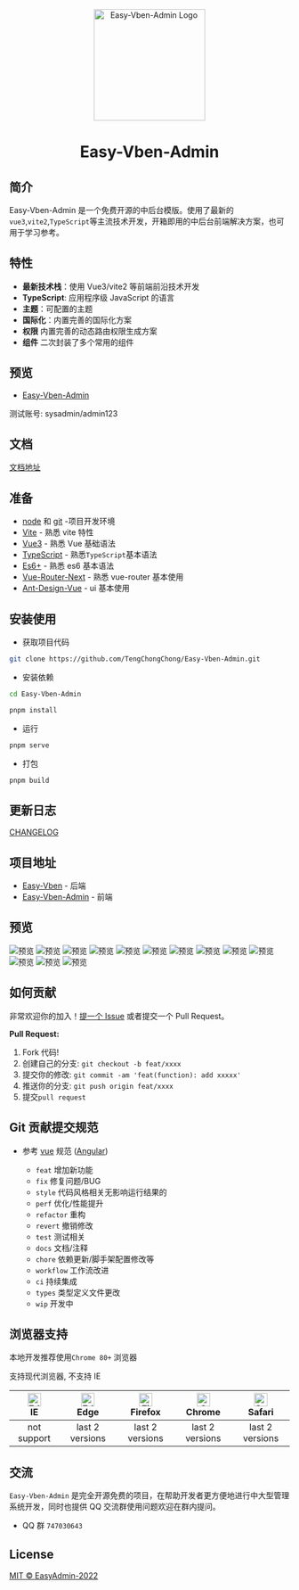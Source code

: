 <div align="center">
  <a href="https://github.com/TengChongChong/Easy-Vben-Admin">
    <img alt="Easy-Vben-Admin Logo" width="200" height="200" src="https://raw.githubusercontent.com/TengChongChong/Easy-Vben-Admin/main/src/assets/images/logo.png">
  </a>
  <br>
  <h1>Easy-Vben-Admin</h1>
</div>

## 简介

Easy-Vben-Admin 是一个免费开源的中后台模版。使用了最新的`vue3`,`vite2`,`TypeScript`等主流技术开发，开箱即用的中后台前端解决方案，也可用于学习参考。

## 特性

- **最新技术栈**：使用 Vue3/vite2 等前端前沿技术开发
- **TypeScript**: 应用程序级 JavaScript 的语言
- **主题**：可配置的主题
- **国际化**：内置完善的国际化方案
- **权限** 内置完善的动态路由权限生成方案
- **组件** 二次封装了多个常用的组件

## 预览

- [Easy-Vben-Admin](http://ev.easy-frame.top)

测试账号: sysadmin/admin123

## 文档

[文档地址](http://ev-doc.easy-frame.top)

## 准备

- [node](http://nodejs.org/) 和 [git](https://git-scm.com/) -项目开发环境
- [Vite](https://vitejs.dev/) - 熟悉 vite 特性
- [Vue3](https://v3.vuejs.org/) - 熟悉 Vue 基础语法
- [TypeScript](https://www.typescriptlang.org/) - 熟悉`TypeScript`基本语法
- [Es6+](http://es6.ruanyifeng.com/) - 熟悉 es6 基本语法
- [Vue-Router-Next](https://next.router.vuejs.org/) - 熟悉 vue-router 基本使用
- [Ant-Design-Vue](https://www.antdv.com/components/overview-cn) - ui 基本使用

## 安装使用

- 获取项目代码

```bash
git clone https://github.com/TengChongChong/Easy-Vben-Admin.git
```

- 安装依赖

```bash
cd Easy-Vben-Admin

pnpm install

```

- 运行

```bash
pnpm serve
```

- 打包

```bash
pnpm build
```

## 更新日志

[CHANGELOG](./CHANGELOG.md)

## 项目地址

- [Easy-Vben](https://github.com/TengChongChong/Easy-Vben) - 后端
- [Easy-Vben-Admin](https://github.com/TengChongChong/Easy-Vben-Admin) - 前端

## 预览
![预览](https://github.com/TengChongChong/easy-vben-doc/blob/main/docs/.vuepress/public/assets/preview/preive-13.png)
![预览](https://github.com/TengChongChong/easy-vben-doc/blob/main/docs/.vuepress/public/assets/preview/preive-12.png)
![预览](https://github.com/TengChongChong/easy-vben-doc/blob/main/docs/.vuepress/public/assets/preview/preive-11.png)
![预览](https://github.com/TengChongChong/easy-vben-doc/blob/main/docs/.vuepress/public/assets/preview/preive-10.png)
![预览](https://github.com/TengChongChong/easy-vben-doc/blob/main/docs/.vuepress/public/assets/preview/preive-9.png)
![预览](https://github.com/TengChongChong/easy-vben-doc/blob/main/docs/.vuepress/public/assets/preview/preive-8.png)
![预览](https://github.com/TengChongChong/easy-vben-doc/blob/main/docs/.vuepress/public/assets/preview/preive-7.png)
![预览](https://github.com/TengChongChong/easy-vben-doc/blob/main/docs/.vuepress/public/assets/preview/preive-6.png)
![预览](https://github.com/TengChongChong/easy-vben-doc/blob/main/docs/.vuepress/public/assets/preview/preive-5.png)
![预览](https://github.com/TengChongChong/easy-vben-doc/blob/main/docs/.vuepress/public/assets/preview/preive-4.png)
![预览](https://github.com/TengChongChong/easy-vben-doc/blob/main/docs/.vuepress/public/assets/preview/preive-3.png)
![预览](https://github.com/TengChongChong/easy-vben-doc/blob/main/docs/.vuepress/public/assets/preview/preive-2.png)
![预览](https://github.com/TengChongChong/easy-vben-doc/blob/main/docs/.vuepress/public/assets/preview/preive-1.png)

## 如何贡献

非常欢迎你的加入！[提一个 Issue](https://github.com/TengChongChong/Easy-Vben-Admin/issues) 或者提交一个 Pull Request。

**Pull Request:**

1. Fork 代码!
2. 创建自己的分支: `git checkout -b feat/xxxx`
3. 提交你的修改: `git commit -am 'feat(function): add xxxxx'`
4. 推送你的分支: `git push origin feat/xxxx`
5. 提交`pull request`

## Git 贡献提交规范

- 参考 [vue](https://github.com/vuejs/vue/blob/dev/.github/COMMIT_CONVENTION.md) 规范 ([Angular](https://github.com/conventional-changelog/conventional-changelog/tree/master/packages/conventional-changelog-angular))

  - `feat` 增加新功能
  - `fix` 修复问题/BUG
  - `style` 代码风格相关无影响运行结果的
  - `perf` 优化/性能提升
  - `refactor` 重构
  - `revert` 撤销修改
  - `test` 测试相关
  - `docs` 文档/注释
  - `chore` 依赖更新/脚手架配置修改等
  - `workflow` 工作流改进
  - `ci` 持续集成
  - `types` 类型定义文件更改
  - `wip` 开发中

## 浏览器支持

本地开发推荐使用`Chrome 80+` 浏览器

支持现代浏览器, 不支持 IE

| [<img src="https://raw.githubusercontent.com/alrra/browser-logos/master/src/edge/edge_48x48.png" alt=" Edge" width="24px" height="24px" />](http://godban.github.io/browsers-support-badges/)</br>IE | [<img src="https://raw.githubusercontent.com/alrra/browser-logos/master/src/edge/edge_48x48.png" alt=" Edge" width="24px" height="24px" />](http://godban.github.io/browsers-support-badges/)</br>Edge | [<img src="https://raw.githubusercontent.com/alrra/browser-logos/master/src/firefox/firefox_48x48.png" alt="Firefox" width="24px" height="24px" />](http://godban.github.io/browsers-support-badges/)</br>Firefox | [<img src="https://raw.githubusercontent.com/alrra/browser-logos/master/src/chrome/chrome_48x48.png" alt="Chrome" width="24px" height="24px" />](http://godban.github.io/browsers-support-badges/)</br>Chrome | [<img src="https://raw.githubusercontent.com/alrra/browser-logos/master/src/safari/safari_48x48.png" alt="Safari" width="24px" height="24px" />](http://godban.github.io/browsers-support-badges/)</br>Safari |
| :-: | :-: | :-: | :-: | :-: |
| not support | last 2 versions | last 2 versions | last 2 versions | last 2 versions |

## 交流

`Easy-Vben-Admin` 是完全开源免费的项目，在帮助开发者更方便地进行中大型管理系统开发，同时也提供 QQ 交流群使用问题欢迎在群内提问。

- QQ 群 `747030643`

## License

[MIT © EasyAdmin-2022](./LICENSE)
